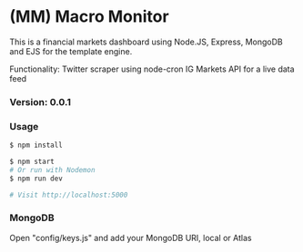# (MM) Macro Monitor

This is a financial markets dashboard using Node.JS, Express, MongoDB and EJS for the template engine.

Functionality:
Twitter scraper using node-cron
IG Markets API for a live data feed


### Version: 0.0.1

### Usage

```sh
$ npm install
```

```sh
$ npm start
# Or run with Nodemon
$ npm run dev

# Visit http://localhost:5000
```

### MongoDB

Open "config/keys.js" and add your MongoDB URI, local or Atlas